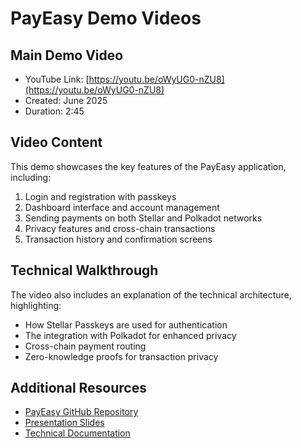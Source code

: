# PayEasy Demo Videos

## Main Demo Video
- YouTube Link: [https://youtu.be/oWyUG0-nZU8](https://youtu.be/oWyUG0-nZU8)
- Created: June 2025
- Duration: 2:45

## Video Content
This demo showcases the key features of the PayEasy application, including:

1. Login and registration with passkeys
2. Dashboard interface and account management
3. Sending payments on both Stellar and Polkadot networks
4. Privacy features and cross-chain transactions
5. Transaction history and confirmation screens

## Technical Walkthrough
The video also includes an explanation of the technical architecture, highlighting:

- How Stellar Passkeys are used for authentication
- The integration with Polkadot for enhanced privacy
- Cross-chain payment routing
- Zero-knowledge proofs for transaction privacy

## Additional Resources
- [PayEasy GitHub Repository](https://github.com/KIRTIRAJ4327/PayEasy)
- [Presentation Slides](https://www.canva.com/design/unique-id/PayEasy-Presentation)
- [Technical Documentation](../TECHNICAL_DESIGN.md) 